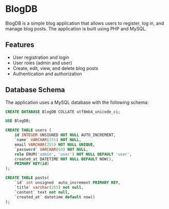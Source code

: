 # BlogDB

BlogDB is a simple blog application that allows users to register, log in, and manage blog posts. The application is built using PHP and MySQL.

## Features

- User registration and login
- User roles (admin and user)
- Create, edit, view, and delete blog posts
- Authentication and authorization

## Database Schema

The application uses a MySQL database with the following schema:

```sql
CREATE DATABASE BlogDB COLLATE utf8mb4_unicode_ci;

USE BlogDB;

CREATE TABLE users (
    id INTEGER UNSIGNED NOT NULL AUTO_INCREMENT,
    `name` VARCHAR(255) NOT NULL,
    email VARCHAR(255) NOT NULL UNIQUE,
    `password` VARCHAR(64) NOT NULL,
    role ENUM('admin', 'user') NOT NULL DEFAULT 'user',
    created_at DATETIME NOT NULL DEFAULT NOW(),
    PRIMARY KEY(id)
);

CREATE TABLE posts(
    `id` int unsigned  auto_increment PRIMARY KEY,
    `title` varchar(255) not null,
    `content` text not null,
    `created_at` datetime default now()
);
```
